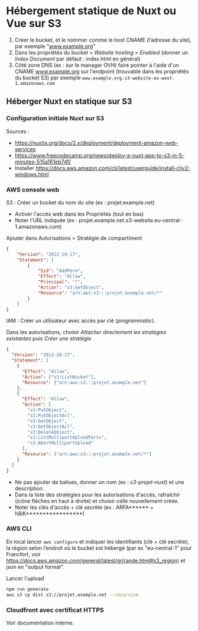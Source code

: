 # Hébergement statique de Nuxt ou Vue sur S3

1. Créer le bucket, et le nommer comme le host CNAME (l’adresse du site), par exemple "www.example.org"
2. Dans les propriétés du bucket > _Website hosting_ > _Enabled_ (donner un _Index Document_ par défaut : index.html en général)
3. Côté zone DNS (ex : sur le manager OVH) faire pointer à l'aide d'un CNAME www.example.org sur l'endpoint (trouvable dans les propriétés du bucket S3) par exemple `www.example.org.s3-website-eu-west-1.amazonaws.com`

## Héberger Nuxt en statique sur S3

### Configuration initiale Nuxt sur S3

Sources :

- <https://nuxtjs.org/docs/2.x/deployment/deployment-amazon-web-services>
- <https://www.freecodecamp.org/news/deploy-a-nuxt-app-to-s3-in-5-minutes-515a161eb74f/>
- Installer <https://docs.aws.amazon.com/cli/latest/userguide/install-cliv2-windows.html>

### AWS console web

S3 : Créer un bucket du nom du site (ex : projet.example.net)

- Activer l'accès web dans les Propriétés (tout en bas)
- Noter l'URL indiquée (ex : projet.example.net.s3-website.eu-central-1.amazonaws.com)

Ajouter dans Autorisations > Stratégie de compartiment

```json
{
    "Version": "2012-10-17",
    "Statement": [
        {
            "Sid": "AddPerm",
            "Effect": "Allow",
            "Principal": "*",
            "Action": "s3:GetObject",
            "Resource": "arn:aws:s3:::projet.example.net/*"
        }
    ]
}

```

IAM : Créer un utilisateur avec accès par clé (_programmatic_).

Dans les autorisations, choisir _Attacher directement les stratégies existantes_ puis _Créer une stratégie_

```json
{
  "Version": "2012-10-17",
  "Statement": [
    {
      "Effect": "Allow",
      "Action": ["s3:ListBucket"],
      "Resource": ["arn:aws:s3:::projet.example.net"]
    },
    {
      "Effect": "Allow",
      "Action": [
        "s3:PutObject",
        "s3:PutObjectAcl",
        "s3:GetObject",
        "s3:GetObjectAcl",
        "s3:DeleteObject",
        "s3:ListMultipartUploadParts",
        "s3:AbortMultipartUpload"
      ],
      "Resource": ["arn:aws:s3:::projet.example.net/*"]
    }
  ]
}
```

- Ne pas ajouter de balises, donner un nom (ex : _s3-projet-nuxt_) et une description.
- Dans la liste des stratégies pour les autorisations d'accès, rafraîchir (icône flèches en haut à droite) et choisir celle nouvellement créée.
- Noter les clés d'accès + clé secrète (ex : ARFA****** + h8iK*****************)

### AWS CLI

En local lancer `aws configure` et indiquer les identifiants (clé + clé secrète), la région selon l’endroit où le bucket est hébergé (par ex "eu-central-1" pour Francfort, voir <https://docs.aws.amazon.com/general/latest/gr/rande.html#s3_region>) et json en "output format".

Lancer l'upload

```sh
npm run generate
aws s3 cp dist s3://projet.example.net --recursive
```

### Cloudfront avec certificat HTTPS

Voir documentation interne.

